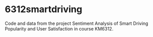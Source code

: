 # 6312smartdriving
Code and data from the project Sentiment Analysis of Smart Driving Popularity and User Satisfaction in course KM6312.
